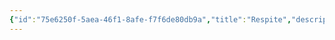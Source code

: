 ```yaml
---
{"id":"75e6250f-5aea-46f1-8afe-f7f6de80db9a","title":"Respite","description":"Overview of Respite Gifts tag.","publish":true,"date_created":"Thursday, April 11th 2024, 6:02:18 pm","date_modified":"Friday, April 26th 2024, 11:22:49 pm","editing_lock":false,"live_preview":true,"cssclasses":["mado-heading"],"path":"tags/Gifts/Respite.md","permalink":"/tags/gifts/respite/","PassFrontmatter":true}
---
```



